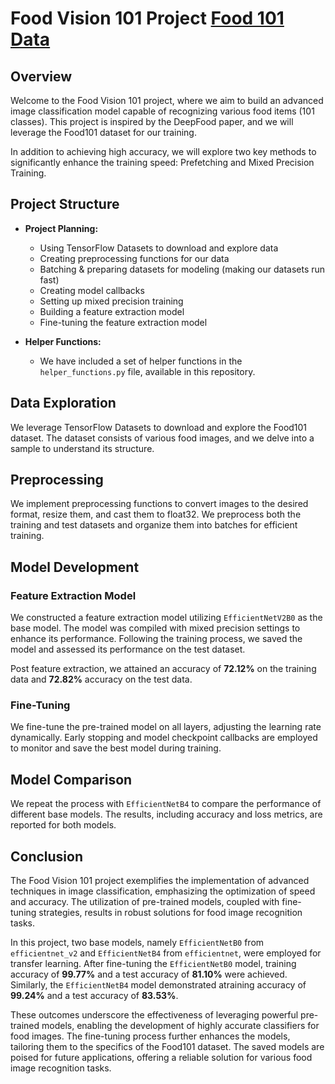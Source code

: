# Food Vision 101 Project [Food 101 Data](https://data.vision.ee.ethz.ch/cvl/datasets_extra/food-101)

## Overview

Welcome to the Food Vision 101 project, where we aim to build an advanced image classification model capable of recognizing various food items (101 classes). This project is inspired by the DeepFood paper, and we will leverage the Food101 dataset for our training.

In addition to achieving high accuracy, we will explore two key methods to significantly enhance the training speed: Prefetching and Mixed Precision Training.

## Project Structure

- **Project Planning:**
  - Using TensorFlow Datasets to download and explore data
  - Creating preprocessing functions for our data
  - Batching & preparing datasets for modeling (making our datasets run fast)
  - Creating model callbacks
  - Setting up mixed precision training
  - Building a feature extraction model
  - Fine-tuning the feature extraction model

- **Helper Functions:**
  - We have included a set of helper functions in the `helper_functions.py` file, available in this repository.

## Data Exploration

We leverage TensorFlow Datasets to download and explore the Food101 dataset. The dataset consists of various food images, and we delve into a sample to understand its structure.

## Preprocessing

We implement preprocessing functions to convert images to the desired format, resize them, and cast them to float32. We preprocess both the training and test datasets and organize them into batches for efficient training.

## Model Development

### Feature Extraction Model

We constructed a feature extraction model utilizing `EfficientNetV2B0` as the base model. The model was compiled with mixed precision settings to enhance its performance. Following the training process, we saved the model and assessed its performance on the test dataset.

Post feature extraction, we attained an accuracy of **72.12%** on the training data and **72.82%** accuracy on the test data.

### Fine-Tuning

We fine-tune the pre-trained model on all layers, adjusting the learning rate dynamically. Early stopping and model checkpoint callbacks are employed to monitor and save the best model during training.

## Model Comparison

We repeat the process with `EfficientNetB4` to compare the performance of different base models. The results, including accuracy and loss metrics, are reported for both models.

## Conclusion

The Food Vision 101 project exemplifies the implementation of advanced techniques in image classification, emphasizing the optimization of speed and accuracy. The utilization of pre-trained models, coupled with fine-tuning strategies, results in robust solutions for food image recognition tasks.

In this project, two base models, namely `EfficientNetB0` from `efficientnet_v2` and `EfficientNetB4` from `efficientnet`, were employed for transfer learning. After fine-tuning the `EfficientNetB0` model, training accuracy of **99.77%** and a test accuracy of **81.10%** were achieved. Similarly, the `EfficientNetB4` model demonstrated atraining accuracy of **99.24%** and a test accuracy of **83.53%**.

These outcomes underscore the effectiveness of leveraging powerful pre-trained models, enabling the development of highly accurate classifiers for food images. The fine-tuning process further enhances the models, tailoring them to the specifics of the Food101 dataset. The saved models are poised for future applications, offering a reliable solution for various food image recognition tasks.
